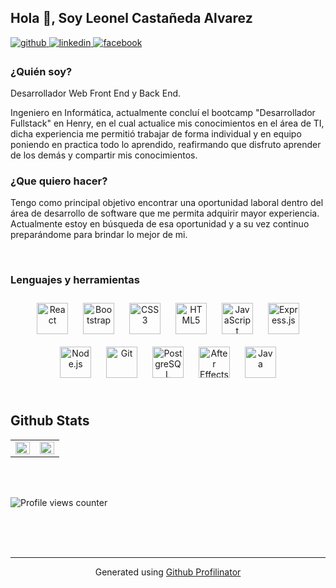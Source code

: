 ## Hola 👋,  Soy Leonel Castañeda Alvarez  
  

<a href="https://github.com/leoncaal" target="_blank">
<img src=https://img.shields.io/badge/github-%2324292e.svg?&style=for-the-badge&logo=github&logoColor=white alt=github style="margin-bottom: 5px;" />
</a>
<a href="https://linkedin.com/in/leonel-castaneda" target="_blank">
<img src=https://img.shields.io/badge/linkedin-%231E77B5.svg?&style=for-the-badge&logo=linkedin&logoColor=white alt=linkedin style="margin-bottom: 5px;" />
</a>
<a href="https://www.facebook.com/leonel.castanedaalvarez" target="_blank">
<img src=https://img.shields.io/badge/facebook-%232E87FB.svg?&style=for-the-badge&logo=facebook&logoColor=white alt=facebook style="margin-bottom: 5px;" />
</a>  
  



### ¿Quién soy?  
Desarrollador Web Front End y Back End.

Ingeniero en Informática, actualmente concluí el bootcamp "Desarrollador Fullstack" en Henry, en el cual actualice mis conocimientos en el área de TI, dicha experiencia me permitió trabajar de forma individual y en equipo poniendo en practica todo lo aprendido, reafirmando que disfruto aprender de los demás y compartir mis conocimientos.   
  



### ¿Que quiero hacer?  
Tengo como principal objetivo encontrar una oportunidad laboral dentro del área de desarrollo de software que me permita adquirir mayor experiencia. Actualmente estoy en búsqueda de esa oportunidad y a su vez continuo preparándome para brindar lo mejor de mi.  
  

<br/>  



### Lenguajes y herramientas  
<div align="center">  
<a href="https://reactjs.org/" target="_blank"><img style="margin: 10px; height: 50px !important;" src="https://profilinator.rishav.dev/skills-assets/react-original-wordmark.svg" alt="React" height="25" /></a>  
<a href="https://getbootstrap.com/docs/3.4/javascript/" target="_blank"><img style="margin: 10px; height: 50px !important;" src="https://profilinator.rishav.dev/skills-assets/bootstrap-plain.svg" alt="Bootstrap" height="25" /></a>  
<a href="https://www.w3schools.com/css/" target="_blank"><img style="margin: 10px; height: 50px !important;" src="https://profilinator.rishav.dev/skills-assets/css3-original-wordmark.svg" alt="CSS3" height="25" /></a>  
<a href="https://en.wikipedia.org/wiki/HTML5" target="_blank"><img style="margin: 10px; height: 50px !important;" src="https://profilinator.rishav.dev/skills-assets/html5-original-wordmark.svg" alt="HTML5" height="25" /></a>  
<a href="https://www.javascript.com/" target="_blank"><img style="margin: 10px; height: 50px !important;" src="https://profilinator.rishav.dev/skills-assets/javascript-original.svg" alt="JavaScript" height="25" /></a>  
<a href="https://expressjs.com/" target="_blank"><img style="margin: 10px; height: 50px !important;" src="https://profilinator.rishav.dev/skills-assets/express-original-wordmark.svg" alt="Express.js" height="25" /></a>  
<a href="https://nodejs.org/" target="_blank"><img style="margin: 10px; height: 50px !important;" src="https://profilinator.rishav.dev/skills-assets/nodejs-original-wordmark.svg" alt="Node.js" height="25" /></a>  
<a href="https://github.com/" target="_blank"><img style="margin: 10px; height: 50px !important;" src="https://profilinator.rishav.dev/skills-assets/git-scm-icon.svg" alt="Git" height="25" /></a>  
<a href="https://www.postgresql.org/" target="_blank"><img style="margin: 10px; height: 50px !important;" src="https://profilinator.rishav.dev/skills-assets/postgresql-original-wordmark.svg" alt="PostgreSQL" height="25" /></a>  
<a href="https://www.adobe.com/in/products/aftereffects.html" target="_blank"><img style="margin: 10px; height: 50px !important;" src="https://profilinator.rishav.dev/skills-assets/aftereffects.png" alt="After Effects" height="25" /></a>  
<a href="https://www.java.com/" target="_blank"><img style="margin: 10px; height: 50px !important;" src="https://profilinator.rishav.dev/skills-assets/java-original-wordmark.svg" alt="Java" height="25" /></a>  
</div>  

<br/>  


## Github Stats  
<table><tr><td valign="top" width="50%">

<img src="https://github-readme-stats.vercel.app/api?username=leoncaal&show_icons=true&count_private=true&hide_border=true" align="left" style="width: 100%" />

</td><td valign="top" width="50%">

<img src="https://github-readme-stats.vercel.app/api/top-langs/?username=leoncaal&hide_border=true&layout=compact" align="left" style="width: 100%" />

</td></tr></table>  

<br/>  

  

<br/>  

![Profile views counter](https://komarev.com/ghpvc/?username=rishavanand&&style=flat-square)  
  

<br/>  

  

<br/>  


<br />

----
<div align="center">Generated using <a href="https://profilinator.rishav.dev/" target="_blank">Github Profilinator</a></div>

